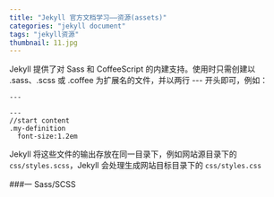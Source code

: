 ```yaml
---
title: "Jekyll 官方文档学习——资源(assets)"
categories: "jekyll document"
tags: "jekyll资源"
thumbnail: 11.jpg
---
```

Jekyll 提供了对 Sass 和 CoffeeScript 的内建支持。使用时只需创建以 .sass、.scss 或 .coffee 为扩展名的文件，并以两行 --- 开头即可，例如：<!--more-->

    ---

    ---
    //start content
    .my-definition
      font-size:1.2em

Jekyll 将这些文件的输出存放在同一目录下，例如网站源目录下的 `css/styles.scss`，Jekyll 会处理生成网站目标目录下的 `css/styles.css`

###一 Sass/SCSS